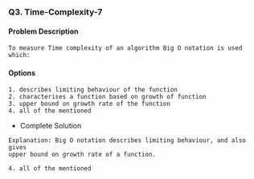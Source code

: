 ### Q3. Time-Complexity-7
#### Problem Description
```text
To measure Time complexity of an algorithm Big O notation is used which:
```
#### Options
```text
1. describes limiting behaviour of the function
2. characterises a function based on growth of function
3. upper bound on growth rate of the function
4. all of the mentioned
```

* Complete Solution
```text
Explanation: Big O notation describes limiting behaviour, and also gives 
upper bound on growth rate of a function.

4. all of the mentioned
```

